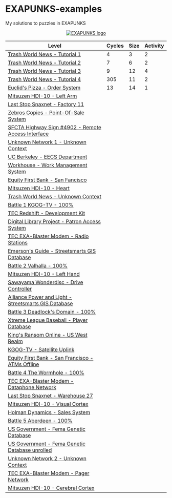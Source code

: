 # EXAPUNKS-examples
My solutions to puzzles in EXAPUNKS

<p align="center"><a href="https://store.steampowered.com/app/716490/EXAPUNKS/" target="_blank" rel="noopener noreferrer"><img src="https://steamcdn-a.akamaihd.net/steam/apps/716490/header.jpg" alt="EXAPUNKS logo"></a></p>

| Level                                                                                                                   | Cycles | Size | Activity|
|-------------------------------------------------------------------------------------------------------------------------|--------|------|---------|
| [Trash World News - Tutorial 1](solutions/01-trash-world-news-tutorial-1)                                               | 4      | 3    | 2       |
| [Trash World News - Tutorial 2](solutions/02-trash-world-news-tutorial-2)                                               | 7      | 6    | 2       |
| [Trash World News - Tutorial 3](solutions/03-trash-world-news-tutorial-3)                                               | 9      | 12   | 4       |
| [Trash World News - Tutorial 4](solutions/04-trash-world-news-tutorial-4)                                               | 305    | 11   | 2       |
| [Euclid's Pizza - Order System](solutions/05-euclids-pizza-order-system)                                                | 13     | 14   | 1       |
| [Mitsuzen HDI-10 - Left Arm](solutions/06-mitsuzen-hdi-10-left-arm)                                                     |        |      |         |
| [Last Stop Snaxnet - Factory 11](solutions/07-last-stop-snaxnet-factory-11)                                             |        |      |         |
| [Zebros Copies - Point-Of-Sale System](solutions/08-zebros-copies-point-of-sale-system)                                 |        |      |         |
| [SFCTA Highway Sign #4902 - Remote Access Interface](solutions/09-sfcta-highway-sign-4902-remote-access-interface)      |        |      |         |
| [Unknown Network 1 - Unknown Context](solutions/10-unknown-network-1-unknown-context)                                   |        |      |         |
| [UC Berkeley - EECS Department](solutions/11-uc-berkeley-eecs-department)                                               |        |      |         |
| [Workhouse - Work Management System](solutions/12-workhouse-work-management-system)                                     |        |      |         |
| [Equity First Bank - San Fancisco](solutions/13-equity-first-bank-san-francisco)                                        |        |      |         |
| [Mitsuzen HDI-10 - Heart](solutions/14-mitsuzen-hdi-10-heart)                                                           |        |      |         |
| [Trash World News - Unknown Context](solutions/15-trash-world-news-unknown-context)                                     |        |      |         |
| [Battle 1 KGOG-TV - 100%](solutions/15a-battle-1-kgog-tv)                                                               |        |      |         |
| [TEC Redshift - Development Kit](solutions/16-tec-redshift-development-kit)                                             |        |      |         |
| [Digital Library Project - Patron Access System](solutions/17-digital-library-project-patron-access-system)             |        |      |         |
| [TEC EXA-Blaster Modem - Radio Stations](solutions/18-tec-exa-blaster-modem-radio-stations)                             |        |      |         |
| [Emerson's Guide - Streetsmarts GIS Database](solutions/19-emersonsguide-streetsmarts-gis-database)                     |        |      |         |
| [Battle 2 Valhalla - 100%](solutions/20a-battle-2-valhalla)                                                             |        |      |         |
| [Mitsuzen HDI-10 - Left Hand](solutions/20-mitsuzen-hdi-10-left-hand)                                                   |        |      |         |
| [Sawayama Wonderdisc - Drive Controller](solutions/21-sawayama-wonderdisc-drive-controller)                             |        |      |         |
| [Alliance Power and Light - Streetsmarts GIS Database](solutions/22-alliance-power-and-light-streetsmarts-gis-database) |        |      |         |
| [Battle 3 Deadlock's Domain - 100%](solutions/23a-battle-3-deadlocks-domain)                                            |        |      |         |
| [Xtreme League Baseball - Player Database](solutions/23-xtreme-league-baseball-player-database)                         |        |      |         |
| [King's Ransom Online - US West Realm](solutions/24-kings-ransom-online-us-west-realm)                                  |        |      |         |
| [KGOG-TV - Satellite Uplink](solutions/25-kgog-tv-satellite-uplink)                                                     |        |      |         |
| [Equity First Bank - San Francisco - ATMs Offline](solutions/26-equity-first-bank-san-francisco-atms-offline)           |        |      |         |
| [Battle 4 The Wormhole - 100%](solutions/27a-battle-4-the-wormhole)                                                     |        |      |         |
| [TEC EXA-Blaster Modem - Dataphone Network](solutions/27-tec-exa-blaster-modem-dataphone-network)                       |        |      |         |
| [Last Stop Snaxnet - Warehouse 27](solutions/28-last-stop-snaxnet-warehouse-27)                                         |        |      |         |
| [Mitsuzen HDI-10 - Visual Cortex](solutions/29-mitsuzen-hdi-10-visual-cortex)                                           |        |      |         |
| [Holman Dynamics - Sales System](solutions/30-holman-dynamics-sales-system)                                             |        |      |         |
| [Battle 5 Aberdeen - 100%](solutions/31a-battle-5-aberdeen)                                                             |        |      |         |
| [US Government - Fema Genetic Database](solutions/31-us-government-fema-genetic-database)                               |        |      |         |
| [US Government - Fema Genetic Database unrolled](solutions/31-us-government-fema-genetic-database-unrolled)             |        |      |         |
| [Unknown Network 2 - Unknown Context](solutions/32-unknown-network-2-unknown-context)                                   |        |      |         |
| [TEC EXA-Blaster Modem - Pager Network](solutions/33-tec-exa-blaster-modem-pager-network)                               |        |      |         |
| [Mitsuzen HDI-10 - Cerebral Cortex](solutions/34-mitsuzen-hdi-10-cerebral-cortex)                                       |        |      |         |
